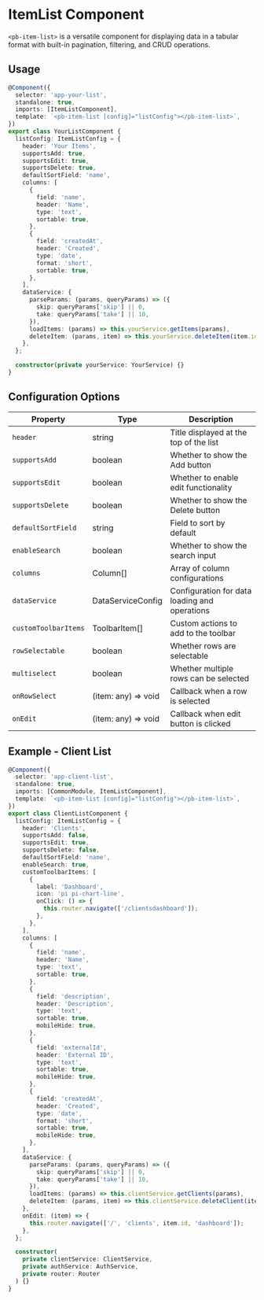 # ItemList Component

`<pb-item-list>` is a versatile component for displaying data in a tabular format with built-in pagination, filtering, and CRUD operations.

## Usage

```typescript
@Component({
  selector: 'app-your-list',
  standalone: true,
  imports: [ItemListComponent],
  template: `<pb-item-list [config]="listConfig"></pb-item-list>`,
})
export class YourListComponent {
  listConfig: ItemListConfig = {
    header: 'Your Items',
    supportsAdd: true,
    supportsEdit: true,
    supportsDelete: true,
    defaultSortField: 'name',
    columns: [
      {
        field: 'name',
        header: 'Name',
        type: 'text',
        sortable: true,
      },
      {
        field: 'createdAt',
        header: 'Created',
        type: 'date',
        format: 'short',
        sortable: true,
      },
    ],
    dataService: {
      parseParams: (params, queryParams) => ({
        skip: queryParams['skip'] || 0,
        take: queryParams['take'] || 10,
      }),
      loadItems: (params) => this.yourService.getItems(params),
      deleteItem: (params, item) => this.yourService.deleteItem(item.id),
    },
  };

  constructor(private yourService: YourService) {}
}
```

## Configuration Options

| Property             | Type                | Description                                   |
| -------------------- | ------------------- | --------------------------------------------- |
| `header`             | string              | Title displayed at the top of the list        |
| `supportsAdd`        | boolean             | Whether to show the Add button                |
| `supportsEdit`       | boolean             | Whether to enable edit functionality          |
| `supportsDelete`     | boolean             | Whether to show the Delete button             |
| `defaultSortField`   | string              | Field to sort by default                      |
| `enableSearch`       | boolean             | Whether to show the search input              |
| `columns`            | Column[]            | Array of column configurations                |
| `dataService`        | DataServiceConfig   | Configuration for data loading and operations |
| `customToolbarItems` | ToolbarItem[]       | Custom actions to add to the toolbar          |
| `rowSelectable`      | boolean             | Whether rows are selectable                   |
| `multiselect`        | boolean             | Whether multiple rows can be selected         |
| `onRowSelect`        | (item: any) => void | Callback when a row is selected               |
| `onEdit`             | (item: any) => void | Callback when edit button is clicked          |

## Example - Client List

```typescript
@Component({
  selector: 'app-client-list',
  standalone: true,
  imports: [CommonModule, ItemListComponent],
  template: `<pb-item-list [config]="listConfig"></pb-item-list>`,
})
export class ClientListComponent {
  listConfig: ItemListConfig = {
    header: 'Clients',
    supportsAdd: false,
    supportsEdit: true,
    supportsDelete: false,
    defaultSortField: 'name',
    enableSearch: true,
    customToolbarItems: [
      {
        label: 'Dashboard',
        icon: 'pi pi-chart-line',
        onClick: () => {
          this.router.navigate(['/clientsdashboard']);
        },
      },
    ],
    columns: [
      {
        field: 'name',
        header: 'Name',
        type: 'text',
        sortable: true,
      },
      {
        field: 'description',
        header: 'Description',
        type: 'text',
        sortable: true,
        mobileHide: true,
      },
      {
        field: 'externalId',
        header: 'External ID',
        type: 'text',
        sortable: true,
        mobileHide: true,
      },
      {
        field: 'createdAt',
        header: 'Created',
        type: 'date',
        format: 'short',
        sortable: true,
        mobileHide: true,
      },
    ],
    dataService: {
      parseParams: (params, queryParams) => ({
        skip: queryParams['skip'] || 0,
        take: queryParams['take'] || 10,
      }),
      loadItems: (params) => this.clientService.getClients(params),
      deleteItem: (params, item) => this.clientService.deleteClient(item.id),
    },
    onEdit: (item) => {
      this.router.navigate(['/', 'clients', item.id, 'dashboard']);
    },
  };

  constructor(
    private clientService: ClientService,
    private authService: AuthService,
    private router: Router
  ) {}
}
```
